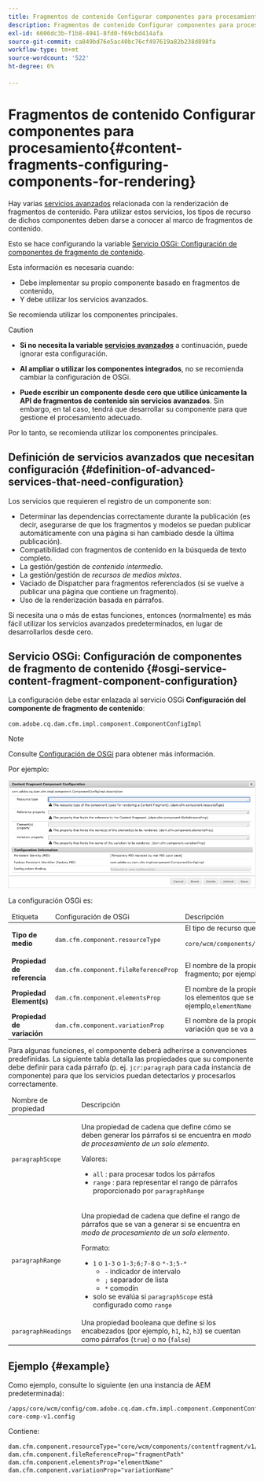 ```yaml
---
title: Fragmentos de contenido Configurar componentes para procesamiento
description: Fragmentos de contenido Configurar componentes para procesamiento
exl-id: 6606dc3b-f1b8-4941-8fd0-f69cbd414afa
source-git-commit: ca849bd76e5ac40bc76cf497619a82b238d898fa
workflow-type: tm+mt
source-wordcount: '522'
ht-degree: 6%

---
```


# Fragmentos de contenido Configurar componentes para procesamiento{#content-fragments-configuring-components-for-rendering}

Hay varias [servicios avanzados](#definition-of-advanced-services-that-need-configuration) relacionada con la renderización de fragmentos de contenido. Para utilizar estos servicios, los tipos de recurso de dichos componentes deben darse a conocer al marco de fragmentos de contenido.

Esto se hace configurando la variable [Servicio OSGi: Configuración de componentes de fragmento de contenido](#osgi-service-content-fragment-component-configuration).

Esta información es necesaria cuando:

* Debe implementar su propio componente basado en fragmentos de contenido,
* Y debe utilizar los servicios avanzados.

Se recomienda utilizar los componentes principales.

>[!CAUTION]
>
>* **Si no necesita la variable [servicios avanzados](#definition-of-advanced-services-that-need-configuration)** a continuación, puede ignorar esta configuración.
>
>* **Al ampliar o utilizar los componentes integrados**, no se recomienda cambiar la configuración de OSGi.
>
>* **Puede escribir un componente desde cero que utilice únicamente la API de fragmentos de contenido sin servicios avanzados**. Sin embargo, en tal caso, tendrá que desarrollar su componente para que gestione el procesamiento adecuado.
>
>Por lo tanto, se recomienda utilizar los componentes principales.

## Definición de servicios avanzados que necesitan configuración {#definition-of-advanced-services-that-need-configuration}

Los servicios que requieren el registro de un componente son:

* Determinar las dependencias correctamente durante la publicación (es decir, asegurarse de que los fragmentos y modelos se puedan publicar automáticamente con una página si han cambiado desde la última publicación).
* Compatibilidad con fragmentos de contenido en la búsqueda de texto completo.
* La gestión/gestión de *contenido intermedio.*
* La gestión/gestión de *recursos de medios mixtos.*
* Vaciado de Dispatcher para fragmentos referenciados (si se vuelve a publicar una página que contiene un fragmento).
* Uso de la renderización basada en párrafos.

Si necesita una o más de estas funciones, entonces (normalmente) es más fácil utilizar los servicios avanzados predeterminados, en lugar de desarrollarlos desde cero.

## Servicio OSGi: Configuración de componentes de fragmento de contenido {#osgi-service-content-fragment-component-configuration}

La configuración debe estar enlazada al servicio OSGi **Configuración del componente de fragmento de contenido**:

`com.adobe.cq.dam.cfm.impl.component.ComponentConfigImpl`

>[!NOTE]
>
>Consulte [Configuración de OSGi](/help/implementing/deploying/overview.md#osgi-configuration) para obtener más información.

Por ejemplo:

![Configuración de OSGi Configuración de componentes de fragmento de contenido](assets/cf-component-configuration-osgi.png)

La configuración OSGi es:

<table>
 <thead>
  <tr>
   <td>Etiqueta</td>
   <td>Configuración de OSGi<br /> </td>
   <td>Descripción</td>
  </tr>
 </thead>
 <tbody>
  <tr>
   <td><strong>Tipo de medio</strong></td>
   <td><code>dam.cfm.component.resourceType</code></td>
   <td>El tipo de recurso que se va a registrar; por ejemplo, <br /> <p><span class="cmp-examples-demo__property-value"><code>core/wcm/components/contentfragment/v1/contentfragment</code></code></p> </td>
  </tr>
  <tr>
   <td><strong>Propiedad de referencia</strong></td>
   <td><code>dam.cfm.component.fileReferenceProp</code></td>
   <td>El nombre de la propiedad que contiene la referencia al fragmento; por ejemplo, <code>fragmentPath</code> o <code>fileReference</code></td>
  </tr>
  <tr>
   <td><strong>Propiedad Element(s)</strong></td>
   <td><code>dam.cfm.component.elementsProp</code></td>
   <td>El nombre de la propiedad que contiene los nombres de los elementos que se van a procesar; por ejemplo,<code>elementName</code></td>
  </tr>
  <tr>
   <td><strong>Propiedad de variación</strong><br /> </td>
   <td><code>dam.cfm.component.variationProp</code></td>
   <td>El nombre de la propiedad que contiene el nombre de la variación que se va a procesar; por ejemplo,<code>variationName</code></td>
  </tr>
 </tbody>
</table>

Para algunas funciones, el componente deberá adherirse a convenciones predefinidas. La siguiente tabla detalla las propiedades que su componente debe definir para cada párrafo (p. ej. `jcr:paragraph` para cada instancia de componente) para que los servicios puedan detectarlos y procesarlos correctamente.

<table>
 <thead>
  <tr>
   <td>Nombre de propiedad</td>
   <td>Descripción</td>
  </tr>
 </thead>
 <tbody>
  <tr>
   <td><code>paragraphScope</code></td>
   <td><p>Una propiedad de cadena que define cómo se deben generar los párrafos si se encuentra en <em>modo de procesamiento de un solo elemento</em>.</p> <p>Valores:</p>
    <ul>
     <li><code>all</code> : para procesar todos los párrafos</li>
     <li><code>range</code> : para representar el rango de párrafos proporcionado por <code>paragraphRange</code></li>
    </ul> </td>
  </tr>
  <tr>
   <td><code>paragraphRange</code></td>
   <td><p>Una propiedad de cadena que define el rango de párrafos que se van a generar si se encuentra en <em>modo de procesamiento de un solo elemento</em>.</p> <p>Formato:</p>
    <ul>
     <li><code>1</code> o <code>1-3</code> o <code>1-3;6;7-8</code> o <code>*-3;5-*</code>
     <ul>
       <li><code>-</code> indicador de intervalo</li>
       <li><code>;</code> separador de lista</li>
       <li><code>*</code> comodín</li>
     </ul>
     </li>
     <li>solo se evalúa si <code>paragraphScope</code> está configurado como <code>range</code></li>
    </ul> </td>
  </tr>
  <tr>
   <td><code>paragraphHeadings</code></td>
   <td>Una propiedad booleana que define si los encabezados (por ejemplo, <code>h1</code>, <code>h2</code>, <code>h3</code>) se cuentan como párrafos (<code>true</code>) o no (<code>false</code>)</td>
  </tr>
 </tbody>
</table>

## Ejemplo {#example}

Como ejemplo, consulte lo siguiente (en una instancia de AEM predeterminada):

```
/apps/core/wcm/config/com.adobe.cq.dam.cfm.impl.component.ComponentConfigImpl-core-comp-v1.config
```

Contiene:

```
dam.cfm.component.resourceType="core/wcm/components/contentfragment/v1/contentfragment"
dam.cfm.component.fileReferenceProp="fragmentPath"
dam.cfm.component.elementsProp="elementName"
dam.cfm.component.variationProp="variationName"
```
